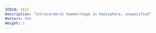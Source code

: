 ```yaml
---
ICD10: I612
Description: "Intracerebral haemorrhage in hemisphere, unspecified"
Matters: Yes
Weight: 1
---
```


